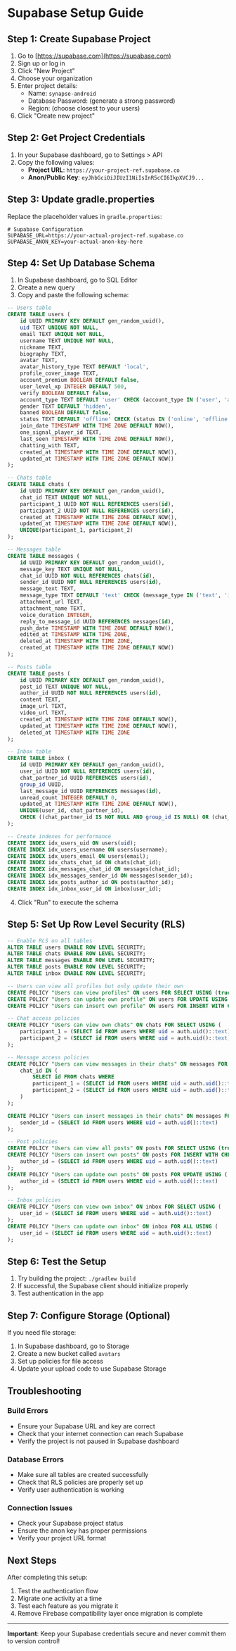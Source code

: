 # Supabase Setup Guide

## Step 1: Create Supabase Project

1. Go to [https://supabase.com](https://supabase.com)
2. Sign up or log in
3. Click "New Project"
4. Choose your organization
5. Enter project details:
   - Name: `synapse-android`
   - Database Password: (generate a strong password)
   - Region: (choose closest to your users)
6. Click "Create new project"

## Step 2: Get Project Credentials

1. In your Supabase dashboard, go to Settings > API
2. Copy the following values:
   - **Project URL**: `https://your-project-ref.supabase.co`
   - **Anon/Public Key**: `eyJhbGciOiJIUzI1NiIsInR5cCI6IkpXVCJ9...`

## Step 3: Update gradle.properties

Replace the placeholder values in `gradle.properties`:

```properties
# Supabase Configuration
SUPABASE_URL=https://your-actual-project-ref.supabase.co
SUPABASE_ANON_KEY=your-actual-anon-key-here
```

## Step 4: Set Up Database Schema

1. In Supabase dashboard, go to SQL Editor
2. Create a new query
3. Copy and paste the following schema:

```sql
-- Users table
CREATE TABLE users (
    id UUID PRIMARY KEY DEFAULT gen_random_uuid(),
    uid TEXT UNIQUE NOT NULL,
    email TEXT UNIQUE NOT NULL,
    username TEXT UNIQUE NOT NULL,
    nickname TEXT,
    biography TEXT,
    avatar TEXT,
    avatar_history_type TEXT DEFAULT 'local',
    profile_cover_image TEXT,
    account_premium BOOLEAN DEFAULT false,
    user_level_xp INTEGER DEFAULT 500,
    verify BOOLEAN DEFAULT false,
    account_type TEXT DEFAULT 'user' CHECK (account_type IN ('user', 'admin')),
    gender TEXT DEFAULT 'hidden',
    banned BOOLEAN DEFAULT false,
    status TEXT DEFAULT 'offline' CHECK (status IN ('online', 'offline', 'away')),
    join_date TIMESTAMP WITH TIME ZONE DEFAULT NOW(),
    one_signal_player_id TEXT,
    last_seen TIMESTAMP WITH TIME ZONE DEFAULT NOW(),
    chatting_with TEXT,
    created_at TIMESTAMP WITH TIME ZONE DEFAULT NOW(),
    updated_at TIMESTAMP WITH TIME ZONE DEFAULT NOW()
);

-- Chats table
CREATE TABLE chats (
    id UUID PRIMARY KEY DEFAULT gen_random_uuid(),
    chat_id TEXT UNIQUE NOT NULL,
    participant_1 UUID NOT NULL REFERENCES users(id),
    participant_2 UUID NOT NULL REFERENCES users(id),
    created_at TIMESTAMP WITH TIME ZONE DEFAULT NOW(),
    updated_at TIMESTAMP WITH TIME ZONE DEFAULT NOW(),
    UNIQUE(participant_1, participant_2)
);

-- Messages table
CREATE TABLE messages (
    id UUID PRIMARY KEY DEFAULT gen_random_uuid(),
    message_key TEXT UNIQUE NOT NULL,
    chat_id UUID NOT NULL REFERENCES chats(id),
    sender_id UUID NOT NULL REFERENCES users(id),
    message_text TEXT,
    message_type TEXT DEFAULT 'text' CHECK (message_type IN ('text', 'image', 'voice', 'file', 'ai')),
    attachment_url TEXT,
    attachment_name TEXT,
    voice_duration INTEGER,
    reply_to_message_id UUID REFERENCES messages(id),
    push_date TIMESTAMP WITH TIME ZONE DEFAULT NOW(),
    edited_at TIMESTAMP WITH TIME ZONE,
    deleted_at TIMESTAMP WITH TIME ZONE,
    created_at TIMESTAMP WITH TIME ZONE DEFAULT NOW()
);

-- Posts table
CREATE TABLE posts (
    id UUID PRIMARY KEY DEFAULT gen_random_uuid(),
    post_id TEXT UNIQUE NOT NULL,
    author_id UUID NOT NULL REFERENCES users(id),
    content TEXT,
    image_url TEXT,
    video_url TEXT,
    created_at TIMESTAMP WITH TIME ZONE DEFAULT NOW(),
    updated_at TIMESTAMP WITH TIME ZONE DEFAULT NOW(),
    deleted_at TIMESTAMP WITH TIME ZONE
);

-- Inbox table
CREATE TABLE inbox (
    id UUID PRIMARY KEY DEFAULT gen_random_uuid(),
    user_id UUID NOT NULL REFERENCES users(id),
    chat_partner_id UUID REFERENCES users(id),
    group_id UUID,
    last_message_id UUID REFERENCES messages(id),
    unread_count INTEGER DEFAULT 0,
    updated_at TIMESTAMP WITH TIME ZONE DEFAULT NOW(),
    UNIQUE(user_id, chat_partner_id),
    CHECK ((chat_partner_id IS NOT NULL AND group_id IS NULL) OR (chat_partner_id IS NULL AND group_id IS NOT NULL))
);

-- Create indexes for performance
CREATE INDEX idx_users_uid ON users(uid);
CREATE INDEX idx_users_username ON users(username);
CREATE INDEX idx_users_email ON users(email);
CREATE INDEX idx_chats_chat_id ON chats(chat_id);
CREATE INDEX idx_messages_chat_id ON messages(chat_id);
CREATE INDEX idx_messages_sender_id ON messages(sender_id);
CREATE INDEX idx_posts_author_id ON posts(author_id);
CREATE INDEX idx_inbox_user_id ON inbox(user_id);
```

4. Click "Run" to execute the schema

## Step 5: Set Up Row Level Security (RLS)

```sql
-- Enable RLS on all tables
ALTER TABLE users ENABLE ROW LEVEL SECURITY;
ALTER TABLE chats ENABLE ROW LEVEL SECURITY;
ALTER TABLE messages ENABLE ROW LEVEL SECURITY;
ALTER TABLE posts ENABLE ROW LEVEL SECURITY;
ALTER TABLE inbox ENABLE ROW LEVEL SECURITY;

-- Users can view all profiles but only update their own
CREATE POLICY "Users can view profiles" ON users FOR SELECT USING (true);
CREATE POLICY "Users can update own profile" ON users FOR UPDATE USING (auth.uid()::text = uid);
CREATE POLICY "Users can insert own profile" ON users FOR INSERT WITH CHECK (auth.uid()::text = uid);

-- Chat access policies
CREATE POLICY "Users can view own chats" ON chats FOR SELECT USING (
    participant_1 = (SELECT id FROM users WHERE uid = auth.uid()::text) OR 
    participant_2 = (SELECT id FROM users WHERE uid = auth.uid()::text)
);

-- Message access policies
CREATE POLICY "Users can view messages in their chats" ON messages FOR SELECT USING (
    chat_id IN (
        SELECT id FROM chats WHERE 
        participant_1 = (SELECT id FROM users WHERE uid = auth.uid()::text) OR 
        participant_2 = (SELECT id FROM users WHERE uid = auth.uid()::text)
    )
);

CREATE POLICY "Users can insert messages in their chats" ON messages FOR INSERT WITH CHECK (
    sender_id = (SELECT id FROM users WHERE uid = auth.uid()::text)
);

-- Post policies
CREATE POLICY "Users can view all posts" ON posts FOR SELECT USING (true);
CREATE POLICY "Users can insert own posts" ON posts FOR INSERT WITH CHECK (
    author_id = (SELECT id FROM users WHERE uid = auth.uid()::text)
);
CREATE POLICY "Users can update own posts" ON posts FOR UPDATE USING (
    author_id = (SELECT id FROM users WHERE uid = auth.uid()::text)
);

-- Inbox policies
CREATE POLICY "Users can view own inbox" ON inbox FOR SELECT USING (
    user_id = (SELECT id FROM users WHERE uid = auth.uid()::text)
);
CREATE POLICY "Users can update own inbox" ON inbox FOR ALL USING (
    user_id = (SELECT id FROM users WHERE uid = auth.uid()::text)
);
```

## Step 6: Test the Setup

1. Try building the project: `./gradlew build`
2. If successful, the Supabase client should initialize properly
3. Test authentication in the app

## Step 7: Configure Storage (Optional)

If you need file storage:

1. In Supabase dashboard, go to Storage
2. Create a new bucket called `avatars`
3. Set up policies for file access
4. Update your upload code to use Supabase Storage

## Troubleshooting

### Build Errors
- Ensure your Supabase URL and key are correct
- Check that your internet connection can reach Supabase
- Verify the project is not paused in Supabase dashboard

### Database Errors
- Make sure all tables are created successfully
- Check that RLS policies are properly set up
- Verify user authentication is working

### Connection Issues
- Check your Supabase project status
- Ensure the anon key has proper permissions
- Verify your project URL format

## Next Steps

After completing this setup:
1. Test the authentication flow
2. Migrate one activity at a time
3. Test each feature as you migrate it
4. Remove Firebase compatibility layer once migration is complete

---

**Important**: Keep your Supabase credentials secure and never commit them to version control!
